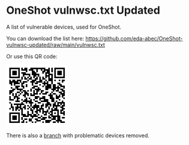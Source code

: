# OneShot vulnwsc.txt Updated
A list of vulnerable devices, used for OneShot.

You can download the list here: https://github.com/eda-abec/OneShot-vulnwsc-updated/raw/main/vulnwsc.txt

Or use this QR code:

![QR](qr.gif)

There is also a [branch](https://github.com/eda-abec/OneShot-vulnwsc-updated/tree/without-issue) with problematic devices removed.
